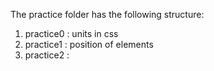 The practice folder has the following structure:
1. practice0 : units in css
2. practice1 : position of elements
3. practice2 : 